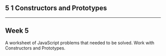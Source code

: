 ## 5 1 Constructors and Prototypes
------------------------
Week 5
-----------------------
A worksheet of JavaScript problems that needed to be solved. Work with Constructors and Prototypes. 
